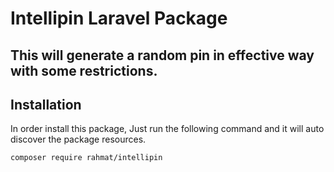 # Intellipin Laravel Package


## This will generate a random pin in effective way with some restrictions.

## Installation

In order install this package, Just run the following command and it will auto discover the package resources.
```shell
composer require rahmat/intellipin
```
